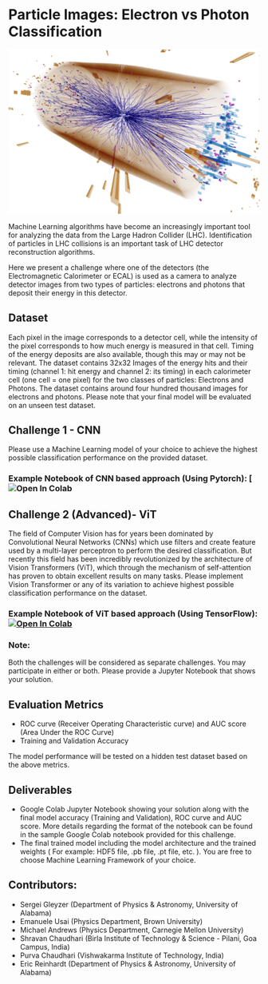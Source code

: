 # Particle Images: Electron vs Photon Classification 
![GitHub Logo](images/CollisionImage.png)

Machine Learning algorithms have become an increasingly important tool for analyzing the data from the Large Hadron Collider (LHC). Identification of particles in LHC collisions is an important task of LHC detector reconstruction algorithms.

Here we present a challenge where one of the detectors (the Electromagnetic Calorimeter or ECAL) is used as a camera to analyze detector images from two types of particles: electrons and photons that deposit their energy in this detector. 

## Dataset 
Each pixel in the image corresponds to a detector cell, while the intensity of the pixel corresponds to how much energy is measured in that cell. Timing of the energy deposits are also available, though this may or may not be relevant. The dataset contains 32x32 Images of the energy hits and their timing (channel 1: hit energy and channel 2: its timing) in each calorimeter cell (one cell = one pixel) for the two classes of particles: Electrons and Photons. The dataset contains around four hundred thousand images for electrons and photons. Please note that your final model will be evaluated on an unseen test dataset. 
## Challenge 1 - CNN
Please use a Machine Learning model of your choice to achieve the highest possible classification performance on the provided dataset. 
### Example Notebook of CNN based approach (Using Pytorch):      [![Open In Colab](https://colab.research.google.com/github/ML4SCI/DeepLearnHackathon/blob/main/ParticleImagesChallenge/ParticleImages.ipynb)
## Challenge 2 (Advanced)- ViT
The field of Computer Vision has for years been dominated by Convolutional Neural Networks (CNNs) which use filters and create feature used by a multi-layer perceptron to perform the desired classification. But recently this field has been incredibly revolutionized by the architecture of Vision Transformers (ViT), which through the mechanism of self-attention has proven to obtain excellent results on many tasks. Please implement Vision Transformer or any of its variation to achieve highest possible classification performance on the dataset. 
### Example Notebook of ViT based approach (Using TensorFlow):     [![Open In Colab](https://colab.research.google.com/assets/colab-badge.svg)](https://colab.research.google.com/github/ML4SCI/DeepLearnHackathon/blob/main/ParticleImagesChallenge/ViT.ipynb)

### Note: 
Both the challenges will be considered as separate challenges. You may participate in either or both. Please provide a Jupyter Notebook that shows your solution.

## Evaluation Metrics  
* ROC curve (Receiver Operating Characteristic curve) and AUC score (Area Under the ROC Curve)   
* Training and Validation Accuracy   

The model performance will be tested on a hidden test dataset based on the above metrics.
## Deliverables  
* Google Colab Jupyter Notebook showing your solution along with the final model accuracy (Training and Validation), ROC curve and AUC score. More details regarding the format of the notebook can be found in the sample Google Colab notebook provided for this challenge.  
* The final trained model including the model architecture and the trained weights ( For example: HDF5 file, .pb file, .pt file, etc. ). You are free to choose Machine Learning Framework of your choice.

## Contributors: 
* Sergei Gleyzer (Department of Physics & Astronomy, University of Alabama)    
* Emanuele Usai (Physics Department, Brown University)  
* Michael Andrews (Physics Department, Carnegie Mellon University)  
* Shravan Chaudhari (Birla Institute of Technology & Science - Pilani, Goa Campus, India)   
* Purva Chaudhari (Vishwakarma Institute of Technology, India)
* Eric Reinhardt (Department of Physics & Astronomy, University of Alabama)
